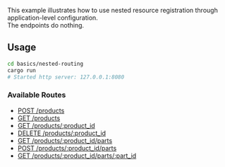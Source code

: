 This example illustrates how to use nested resource registration through application-level configuration.  
The endpoints do nothing.

## Usage

```bash
cd basics/nested-routing
cargo run
# Started http server: 127.0.0.1:8080
```

### Available Routes

- [POST /products](http://localhost:8080/products)
- [GET /products](http://localhost:8080/products)
- [GET /products/:product_id](http://localhost:8080/products/:product_id)
- [DELETE /products/:product_id](http://localhost:8080/products/:product_id)
- [GET /products/:product_id/parts](http://localhost:8080/products/:product_id/parts)
- [POST /products/:product_id/parts](http://localhost:8080/products/:product_id/parts)
- [GET /products/:product_id/parts/:part_id](http://localhost:8080/products/:product_id/parts/:part_id)

